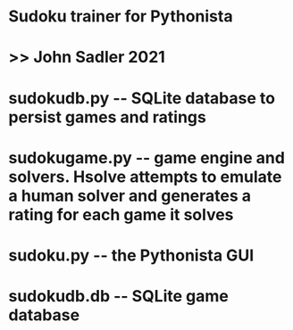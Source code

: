 # Sudoku trainer for Pythonista 
# >> John Sadler 2021
#
# sudokudb.py -- SQLite database to persist games and ratings
# sudokugame.py -- game engine and solvers. Hsolve attempts to emulate a human solver and generates a rating for each game it solves
# sudoku.py -- the Pythonista GUI
# sudokudb.db -- SQLite game database
#
